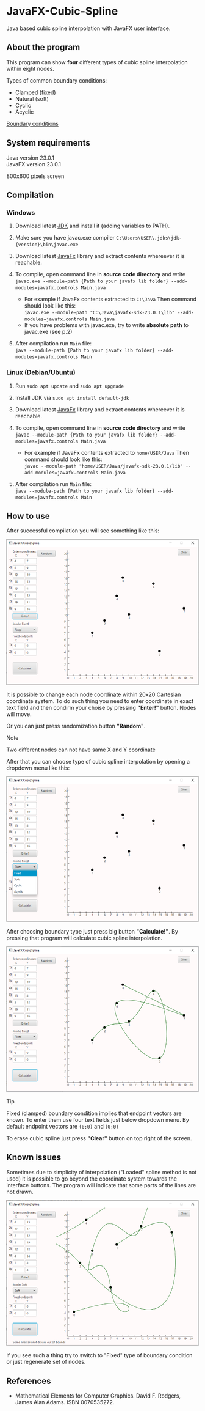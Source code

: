 # JavaFX-Cubic-Spline
Java based cubic spline interpolation with JavaFX user interface.

## About the program

This program can show **four** different types of cubic spline interpolation within eight nodes.

Types of common boundary conditions:
- Clamped (fixed)
- Natural (soft)
- Cyclic
- Acyclic

[Boundary conditions](https://en.wikiversity.org/wiki/Cubic_Spline_Interpolation#nogo)

## System requirements
Java version 23.0.1  
JavaFX version 23.0.1

800x600 pixels screen


## Compilation

### Windows

1. Download latest [JDK](https://download.oracle.com/java/24/latest/jdk-24_windows-x64_bin.exe) and install it (adding variables to PATH).

2. Make sure you have javac.exe compiler `C:\Users\USER\.jdks\jdk-{version}\bin\javac.exe`

3. Download latest [JavaFx](https://gluonhq.com/products/javafx/) library and extract contents whereever it is reachable.

4. To compile, open command line in __source code directory__ and write  
   `javac.exe --module-path {Path to your javafx lib folder} --add-modules=javafx.controls Main.java`

    - For example if JavaFx contents extracted to `С:\Java`
      Then command should look like this:  
      `javac.exe --module-path "C:\Java\javafx-sdk-23.0.1\lib" --add-modules=javafx.controls Main.java` 
    - If you have problems with javac.exe, try to write __absolute path__ to javac.exe (see p.2)
      

5. After compilation run `Main` file:  
   `java --module-path {Path to your javafx lib folder} --add-modules=javafx.controls Main`

### Linux (Debian/Ubuntu)

1. Run `sudo apt update` and `sudo apt upgrade`

2. Install JDK via `sudo apt install default-jdk`

3. Download latest [JavaFx](https://gluonhq.com/products/javafx/) library and extract contents whereever it is reachable.

4. To compile, open command line in __source code directory__ and write  
   `javac --module-path {Path to your javafx lib folder} --add-modules=javafx.controls Main.java`

   - For example if JavaFx contents extracted to `home/USER/Java`
      Then command should look like this:  
      `javac --module-path "home/USER/Java/javafx-sdk-23.0.1/lib" --add-modules=javafx.controls Main.java`

5. After compilation run `Main` file:  
   `java --module-path {Path to your javafx lib folder} --add-modules=javafx.controls Main`
   
## How to use

After successful compilation you will see something like this:

![Figure 1. Start screen](https://github.com/titemov/JavaFX-Cubic-Spline/blob/main/images/start_screen.png)

It is possible to change each node coordinate within 20x20 Cartesian coordinate system. To do such thing you need to enter coordinate in exact text field and then condirm your choise by pressing __"Enter!"__ button. Nodes will move.

Or you can just press randomization button __"Random"__.

>[!NOTE]
>Two different nodes can not have same X and Y coordinate

After that you can choose type of cubic spline interpolation by opening a dropdown menu like this:

![Figure 2. Dropdown menu](https://github.com/titemov/JavaFX-Cubic-Spline/blob/main/images/dropdown_menu.png)

After choosing boundary type just press big button __"Calculate!"__. By pressing that program will calculate cubic spline interpolation.

![Figure 3. Results](https://github.com/titemov/JavaFX-Cubic-Spline/blob/main/images/result.png)

>[!TIP]
>Fixed (clamped) boundary condition implies that endpoint vectors are known. To enter them use four text fields just below dropdown menu. By default endpoint vectors are `(0;0)` and `(0;0)`

To erase cubic spline just press __"Clear"__ button on top right of the screen.

## Known issues

Sometimes due to simplicity of interpolation ("Loaded" spline method is not used) it is possible to go beyond the coordinate system towards the interface buttons. The program will indicate that some parts of the lines are not drawn.

![Figure 4. Out of bounds](https://github.com/titemov/JavaFX-Cubic-Spline/blob/main/images/Issue.png)

If you see such a thing try to switch to "Fixed" type of boundary condition or just regenerate set of nodes.

## References

- Mathematical Elements for Computer Graphics. David F. Rodgers, James Alan Adams. ISBN	0070535272.

